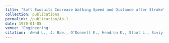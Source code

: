 ```yaml
---
title: "Soft Exosuits Increase Walking Speed and Distance after Stroke"
collection: publications
permalink: /publication/Ab-1
date: 1970-01-05
venue: 'Engineering'
citation: 'Awad L., J. Bae., O’Donnell K., Hendron K., Sloot L., Siviy C., <b>Kudzia P.</b>, Ellis T., Walsh C., Soft Exosuits Increase Walking Speed and Distance after Stroke. <i> International Symposium on Wearable amd Rehabilitation Robotics (WeRob)</i>. Houston, Texas, USA. Award: Best Poster Finalist, <b>2017</b>'
---
```

